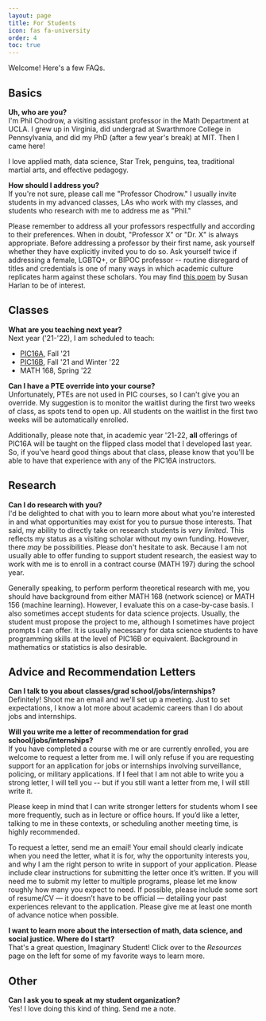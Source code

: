 ```yaml
---
layout: page
title: For Students
icon: fas fa-university
order: 4
toc: true
---
```


Welcome! Here's a few FAQs. 

## Basics

**Uh, who are you?**<br>
I'm Phil Chodrow, a visiting assistant professor in the Math Department at UCLA. I grew up in Virginia, did undergrad at Swarthmore College in Pennsylvania, and did my PhD (after a few year's break) at MIT. Then I came here! 

I love applied math, data science, Star Trek, penguins, tea, traditional martial arts, and effective pedagogy. 

**How should I address you?** <br>
If you're not sure, please call me "Professor Chodrow." I usually invite students in my advanced classes, LAs who work with my classes, and students who research with me to address me as "Phil." 

Please remember to address all your professors respectfully and according to their preferences. When in doubt, "Professor X" or "Dr. X" is always appropriate. Before addressing a professor by their first name, ask yourself whether they have explicitly invited you to do so. Ask yourself twice if addressing a female, LGBTQ+, or BIPOC professor -- routine disregard of titles and credentials is one of many ways in which academic culture replicates harm against these scholars. You may find [this poem](https://pressfolios-production.s3.amazonaws.com/uploads/story/story_pdf/254906/2549061489249557.pdf) by Susan Harlan to be of interest. 

## Classes

**What are you teaching next year?** <br>
Next year ('21-'22), I am scheduled to teach: 

- [PIC16A](https://philchodrow.github.io/PIC16A//), Fall '21
- [PIC16B](https://philchodrow.github.io/PIC16B//), Fall '21 and Winter '22
- MATH 168, Spring '22

**Can I have a PTE override into your course?** <br>
Unfortunately, PTEs are not used in PIC courses, so I can't give you an override. My suggestion is to monitor the waitlist during the first two weeks of class, as spots tend to open up. All students on the waitlist in the first two weeks will be automatically enrolled. 

Additionally, please note that, in academic year '21-22, **all** offerings of PIC16A will be taught on the flipped class model that I developed last year. So, if you've heard good things about that class, please know that you'll be able to have that experience with any of the PIC16A instructors. 


## Research

**Can I do research with you?** <br>
I'd be delighted to chat with you to learn more about what you're interested in and what opportunities may exist for you to pursue those interests. That said, my ability to directly take on research students is  *very limited*. This reflects my status as a visiting scholar without my own funding. However, there *may* be possibilities. Please don't hesitate to ask. Because I am not usually able to offer funding to support student research, the easiest way to work with me is to enroll in a contract course (MATH 197) during the school year. 

Generally speaking, to perform perform theoretical research with me, you should have background from either MATH 168 (network science) or MATH 156 (machine learning). However, I evaluate this on a case-by-case basis. I also sometimes accept students for data science projects. Usually, the student must propose the project to me, although I sometimes have project prompts I can offer. It is usually necessary for data science students to have programming skills at the level of PIC16B or equivalent. Background in mathematics or statistics is also desirable. 

## Advice and Recommendation Letters 

**Can I talk to you about classes/grad school/jobs/internships?** <br>
Definitely! Shoot me an email and we'll set up a meeting. Just to set expectations, I know a lot more about academic careers than I do about jobs and internships. 

**Will you write me a letter of recommendation for grad school/jobs/internships?** <br>
If you have completed a course with me or are currently enrolled, you are welcome to request a letter from me. I will only refuse if you are requesting support for an application for jobs or internships involving surveillance, policing, or military applications. If I feel that I am not able to write you a strong letter, I will tell you -- but if you still want a letter from me, I will still write it.

Please keep in mind that I can write stronger letters for students whom I see more frequently, such as in lecture or office hours. If you’d like a letter, talking to me in these contexts, or scheduling another meeting time, is highly recommended.

To request a letter, send me an email! Your email should clearly indicate when you need the letter, what it is for, why the opportunity interests you, and why I am the right person to write in support of your application. Please include clear instructions for submitting the letter once it’s written. If you will need me to submit my letter to multiple programs, please let me know roughly how many you expect to need. If possible, please include some sort of resume/CV — it doesn’t have to be official — detailing your past experiences relevant to the application. Please give me at least one month of advance notice when possible.

**I want to learn more about the intersection of math, data science, and social justice. Where do I start?**  <br>
That's a great question, Imaginary Student! Click over to the *Resources* page on the left for some of my favorite ways to learn more. 

## Other

**Can I ask you to speak at my student organization?** <br>
Yes! I love doing this kind of thing. Send me a note. 